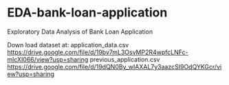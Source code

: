 # EDA-bank-loan-application
Exploratory Data Analysis of Bank Loan Application

Down load dataset at: 
application_data.csv https://drive.google.com/file/d/19bv7mL3OsvMP2R4wpfcLNFc-mlcXI066/view?usp=sharing
previous_application.csv https://drive.google.com/file/d/19dQN0By_wIAXAL7y3aazcSI9OdQYKGcr/view?usp=sharing
